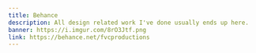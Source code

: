 ```yaml
---
title: Behance
description: All design related work I've done usually ends up here.
banner: https://i.imgur.com/8rO3Jtf.png
link: https://behance.net/fvcproductions
---
```

